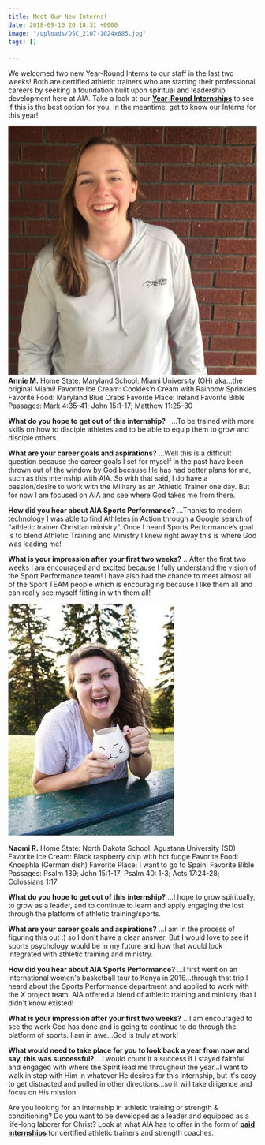 ```yaml
---
title: Meet Our New Interns!
date: 2018-09-10 20:18:31 +0000
image: "/uploads/DSC_2107-1024x685.jpg"
tags: []

---
```

We welcomed two new Year-Round Interns to our staff in the last two weeks! Both are certified athletic trainers who are starting their professional careers by seeking a foundation built upon spiritual and leadership development here at AIA. Take a look at our [**Year-Round Internships**](http://aiasportsperformance.org/get-involved/post-graduate-internships/) to see if this is the best option for you. In the meantime, get to know our Interns for this year!

![](/uploads/Annie-M-1024x1024.jpg)
**Annie M.**
Home State: Maryland
School: Miami University (OH) aka...the original Miami!
Favorite Ice Cream: Cookies’n Cream with Rainbow Sprinkles
Favorite Food: Maryland Blue Crabs
Favorite Place: Ireland
Favorite Bible Passages: Mark 4:35-41; John 15:1-17; Matthew 11:25-30

**What do you hope to get out of this internship?**   ...To be trained with more skills on how to disciple athletes and to be able to equip them to grow and disciple others.

**What are your career goals and aspirations?** ...Well this is a difficult question because the career goals I set for myself in the past have been thrown out of the window by God because He has had better plans for me, such as this internship with AIA. So with that said, I do have a passion/desire to work with the Military as an Athletic Trainer one day. But for now I am focused on AIA and see where God takes me from there.

**How did you hear about AIA Sports Performance?** ...Thanks to modern technology I was able to find Athletes in Action through a Google search of “athletic trainer Christian ministry”. Once I heard Sports Performance’s goal is to blend Athletic Training and Ministry I knew right away this is where God was leading me!

**What is your impression after your first two weeks?** ...After the first two weeks I am encouraged and excited because I fully understand the vision of the Sport Performance team! I have also had the chance to meet almost all of the Sport TEAM people which is encouraging because I like them all and can really see myself fitting in with them all!

![](/uploads/Naomi-Cropped.jpg)

**Naomi R.**
Home State: North Dakota
School: Agustana University (SD)
Favorite Ice Cream: Black raspberry chip with hot fudge
Favorite Food: Knoephla (German dish)
Favorite Place: I want to go to Spain!
Favorite Bible Passages: Psalm 139; John 15:1-17; Psalm 40: 1-3; Acts 17:24-28; Colossians 1:17

**What do you hope to get out of this internship?** ...I hope to grow spiritually, to grow as a leader, and to continue to learn and apply engaging the lost through the platform of athletic training/sports.

**What are your career goals and aspirations?** ...I am in the process of figuring this out :) so I don't have a clear answer. But I would love to see if sports psychology would be in my future and how that would look integrated with athletic training and ministry.

**How did you hear about AIA Sports Performance?** ...I first went on an international women's basketball tour to Kenya in 2016...through that trip I heard about the Sports Performance department and applied to work with the X project team. AIA offered a blend of athletic training and ministry that I didn't know existed!

**What is your impression after your first two weeks?** ...I am encouraged to see the work God has done and is going to continue to do through the platform of sports. I am in awe...God is truly at work!

**What would need to take place for you to look back a year from now and say, this was successful?** ...I would count it a success if I stayed faithful and engaged with where the Spirit lead me throughout the year...I want to walk in step with Him in whatever He desires for this internship, but it's easy to get distracted and pulled in other directions...so it will take diligence and focus on His mission.

Are you looking for an internship in athletic training or strength & conditioning? Do you want to be developed as a leader and equipped as a life-long laborer for Christ? Look at what AIA has to offer in the form of [**paid internships**](http://aiasportsperformance.org/get-involved/post-graduate-internships/) for certified athletic trainers and strength coaches.